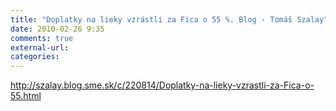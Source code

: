 ```yaml
---
title: "Doplatky na lieky vzrástli za Fica o 55 %. Blog - Tomáš Szalay"
date: 2010-02-26 9:35
comments: true
external-url:
categories:
---
```

<http://szalay.blog.sme.sk/c/220814/Doplatky-na-lieky-vzrastli-za-Fica-o-55.html>

